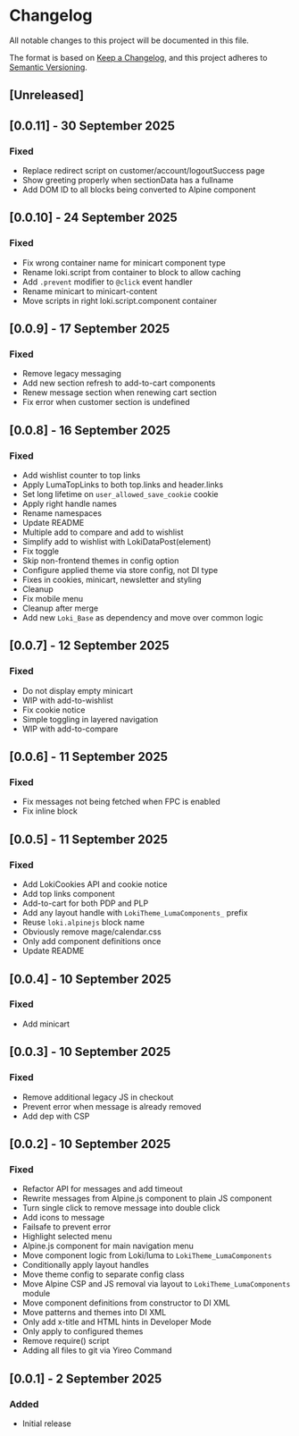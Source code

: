 # Changelog
All notable changes to this project will be documented in this file.

The format is based on [Keep a Changelog](https://keepachangelog.com/en/1.0.0/),
and this project adheres to [Semantic Versioning](https://semver.org/spec/v2.0.0.html).

## [Unreleased]

## [0.0.11] - 30 September 2025
### Fixed
- Replace redirect script on customer/account/logoutSuccess page
- Show greeting properly when sectionData has a fullname
- Add DOM ID to all blocks being converted to Alpine component

## [0.0.10] - 24 September 2025
### Fixed
- Fix wrong container name for minicart component type
- Rename loki.script from container to block to allow caching
- Add `.prevent` modifier to `@click` event handler
- Rename minicart to minicart-content
- Move scripts in right loki.script.component container

## [0.0.9] - 17 September 2025
### Fixed
- Remove legacy messaging
- Add new section refresh to add-to-cart components
- Renew message section when renewing cart section
- Fix error when customer section is undefined

## [0.0.8] - 16 September 2025
### Fixed
- Add wishlist counter to top links
- Apply LumaTopLinks to both top.links and header.links
- Set long lifetime on `user_allowed_save_cookie` cookie
- Apply right handle names
- Rename namespaces
- Update README
- Multiple add to compare and add to wishlist
- Simplify add to wishlist with LokiDataPost(element)
- Fix toggle
- Skip non-frontend themes in config option
- Configure applied theme via store config, not DI type
- Fixes in cookies, minicart, newsletter and styling
- Cleanup
- Fix mobile menu
- Cleanup after merge
- Add new `Loki_Base` as dependency and move over common logic

## [0.0.7] - 12 September 2025
### Fixed
- Do not display empty minicart
- WIP with add-to-wishlist
- Fix cookie notice
- Simple toggling in layered navigation
- WIP with add-to-compare

## [0.0.6] - 11 September 2025
### Fixed
- Fix messages not being fetched when FPC is enabled
- Fix inline block

## [0.0.5] - 11 September 2025
### Fixed
- Add LokiCookies API and cookie notice
- Add top links component
- Add-to-cart for both PDP and PLP
- Add any layout handle with `LokiTheme_LumaComponents_` prefix
- Reuse `loki.alpinejs` block name
- Obviously remove mage/calendar.css
- Only add component definitions once
- Update README

## [0.0.4] - 10 September 2025
### Fixed
- Add minicart

## [0.0.3] - 10 September 2025
### Fixed
- Remove additional legacy JS in checkout
- Prevent error when message is already removed
- Add dep with CSP

## [0.0.2] - 10 September 2025
### Fixed
- Refactor API for messages and add timeout
- Rewrite messages from Alpine.js component to plain JS component
- Turn single click to remove message into double click
- Add icons to message
- Failsafe to prevent error
- Highlight selected menu
- Alpine.js component for main navigation menu
- Move component logic from Loki/luma to `LokiTheme_LumaComponents`
- Conditionally apply layout handles
- Move theme config to separate config class
- Move Alpine CSP and JS removal via layout to `LokiTheme_LumaComponents` module
- Move component definitions from constructor to DI XML
- Move patterns and themes into DI XML
- Only add x-title and HTML hints in Developer Mode
- Only apply to configured themes
- Remove require() script
- Adding all files to git via Yireo Command

## [0.0.1] - 2 September 2025
### Added
- Initial release
